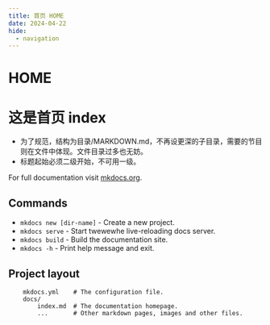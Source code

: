 ```yaml
---
title: 首页 HOME
date: 2024-04-22
hide:
  - navigation
---
```


# HOME

# 这是首页 index



- 为了规范，结构为目录\/MARKDOWN.md，不再设更深的子目录，需要的节目则在文件中体现。文件目录过多也无妨。
- 标题起始必须二级开始，不可用一级。

For full documentation visit [mkdocs.org](https://www.mkdocs.org).

## Commands

* `mkdocs new [dir-name]` - Create a new project.
* `mkdocs serve` - Start twewewhe live-reloading docs server.
* `mkdocs build` - Build the documentation site.
* `mkdocs -h` - Print help message and exit.

## Project layout

```text
    mkdocs.yml    # The configuration file.
    docs/
        index.md  # The documentation homepage.
        ...       # Other markdown pages, images and other files.
```


